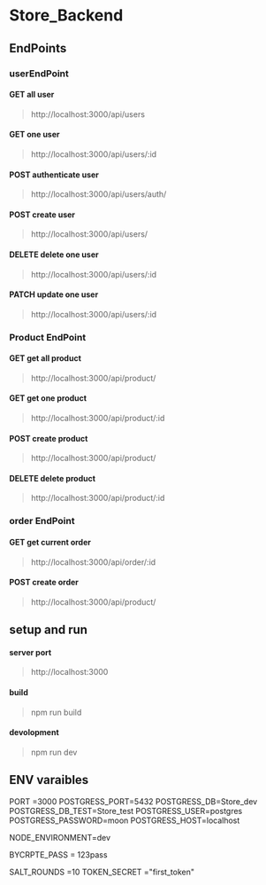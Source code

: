 # Store_Backend

## EndPoints
### userEndPoint
  #### GET all user
  > http://localhost:3000/api/users
  #### GET one user
  > http://localhost:3000/api/users/:id
  #### POST authenticate user
  > http://localhost:3000/api/users/auth/
  #### POST create user
  > http://localhost:3000/api/users/

  #### DELETE delete one user
  > http://localhost:3000/api/users/:id
  #### PATCH  update one user
  > http://localhost:3000/api/users/:id
### Product EndPoint
   #### GET get all product
   >  http://localhost:3000/api/product/
   #### GET get one product 
   > http://localhost:3000/api/product/:id
   #### POST create product 
   > http://localhost:3000/api/product/
   #### DELETE delete product
  > http://localhost:3000/api/product/:id
### order EndPoint 
  #### GET get current order 
  > http://localhost:3000/api/order/:id
  #### POST create order 
  > http://localhost:3000/api/product/

## setup and run 
#### server port
 > http://localhost:3000
#### build
 > npm run build
#### devolopment
> npm run dev

## ENV varaibles
PORT =3000
POSTGRESS_PORT=5432
POSTGRESS_DB=Store_dev
POSTGRESS_DB_TEST=Store_test
POSTGRESS_USER=postgres
POSTGRESS_PASSWORD=moon
POSTGRESS_HOST=localhost

NODE_ENVIRONMENT=dev

BYCRPTE_PASS = 123pass

SALT_ROUNDS =10
TOKEN_SECRET ="first_token"

